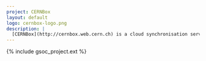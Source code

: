 ```yaml
---
project: CERNBox
layout: default
logo: cernbox-logo.png
description: |
  [CERNBox](http://cernbox.web.cern.ch) is a cloud synchronisation service for end-users: it allows syncing and sharing files on all major mobile and desktop platforms (Linux, Windows, MacOSX, Android, iOS) aiming to provide offline availability to any data stored in the [CERN EOS](http://eos.web.cern.ch) infrastructure.
---
```


{% include gsoc_project.ext %}
